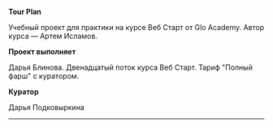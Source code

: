 **Tour Plan**


Учебный проект для практики на курсе Веб Старт от Glo Academy. Автор курса — Артем Исламов.

**Проект выполняет**

Дарья Блинова. Двенадцатый поток курса Веб Старт. Тариф "Полный фарш" с куратором.

**Куратор**

Дарья Подковыркина

---
